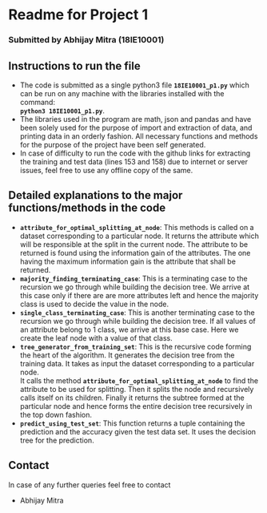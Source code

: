 ﻿# Readme for Project 1

### Submitted by Abhijay Mitra (18IE10001)

## Instructions to run the file

 - The code is submitted as a single python3 file **`18IE10001_p1.py`** which can be run on any machine with the libraries installed with the command:  
	 **`python3 18IE10001_p1.py`**.
 - The libraries used in the program are math, json and pandas and have been solely used for the purpose of import and extraction of data, and printing data in an orderly fashion. All necessary functions and methods for the purpose of the project have been self generated.
 - In case of difficulty to run the code with the github links for extracting the training and test data (lines 153 and 158) due to internet or server issues, feel free to use any offline copy of the same.
 
 ## Detailed explanations to the major functions/methods in the code
 
 - **`attribute_for_optimal_splitting_at_node`**: This methods is called on a dataset corresponding to a particular node. It returns the attribute which will be responsible at the split in the current node. The attribute to be returned is found using the information gain of the attributes. The one having the maximum information gain is the attribute that shall be returned.
 - 	**`majority_finding_terminating_case`**: This is a terminating case to the recursion we go through while building the decision tree. We arrive at this case only if there are are more attributes left and hence the majority class is used to decide the value in the node. 
 - **`single_class_terminating_case`**: This is another terminating case to the recursion we go through while building the decision tree.  If all values of an attribute belong to 1 class, we arrive at this base case. Here we create the leaf node with a value of that class.
 - **`tree_generator_from_training_set`**: This is the recursive code forming the heart of the algorithm. It generates the decision tree from the training data. It takes as input the dataset corresponding to a particular node.  
It calls the method **`attribute_for_optimal_splitting_at_node`** to find the attribute to be used for splitting. Then it splits the node and recursively calls itself on its children. Finally it returns the subtree formed at the particular node and hence forms the entire decision tree recursively in the top down fashion.
 - **`predict_using_test_set`**: This function returns a tuple containing the prediction and the accuracy given the test data set. It uses the decision tree for the prediction.

## Contact

In case of any further queries feel free to contact

 - Abhijay Mitra
